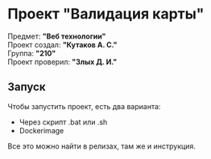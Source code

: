 # Проект "Валидация карты"

Предмет: **"Веб технологии"**  
Проект создал: **"Кутаков А. С."**  
Группа: **"210"**  
Проект проверил: **"Злых Д. И."**

## Запуск
Чтобы запустить проект, есть два варианта:
* Через скрипт .bat или .sh
* Dockerimage

Все это можно найти в релизах, там же и инструкция.